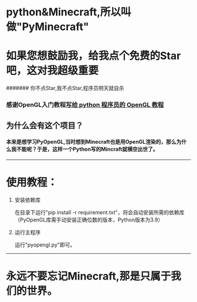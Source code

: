 # python&Minecraft,所以叫做"PyMinecraft"

# 如果您想鼓励我，给我点个免费的Star吧，这对我超级重要
####### 你不点Star,我不点Star,程序员明天就自杀

### 感谢OpenGL入门教程[写给 python 程序员的 OpenGL 教程](https://blog.csdn.net/xufive/article/details/86565130)

## 为什么会有这个项目？
#### 本来是想学习PyOpenGL,当时想到Minecraft也是用OpenGL渲染的，那么为什么我不能呢？于是，这样一个Python写的Mincraft就横空出世了。

******************************************************************************
# 使用教程：

1. 安装依赖库

    在目录下运行"pip install -r requirement.txt"，将会自动安装所需的依赖库（PyOpenGL库需手动安装正确位数的版本，Python版本为3.9）
  
2. 运行主程序

    运行"pyopengl.py"即可。
******************************************************************************
# 永远不要忘记Minecraft,那是只属于我们的世界。
